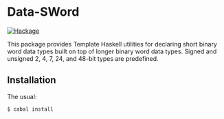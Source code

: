 Data-SWord
==========

[![Hackage](https://img.shields.io/hackage/v/data-sword.svg)](http://hackage.haskell.org/package/data-sword)

This package provides Template Haskell utilities for declaring short binary word
data types built on top of longer binary word data types. Signed and unsigned
2, 4, 7, 24, and 48-bit types are predefined.

Installation
------------
The usual:

	$ cabal install

